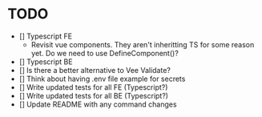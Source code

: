 # TODO

- [] Typescript FE
  - Revisit vue components. They aren't inheritting TS for some reason yet. Do we need to use DefineComponent()?
- [] Typescript BE
- [] Is there a better alternative to Vee Validate?
- [] Think about having .env file example for secrets
- [] Write updated tests for all FE (Typescript?)
- [] Write updated tests for all BE (Typescript?)
- [] Update README with any command changes